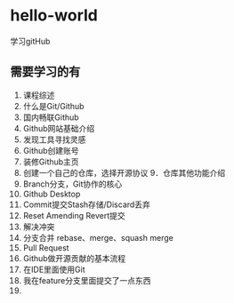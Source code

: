 # hello-world
学习gitHub
## 需要学习的有
1. 课程综述
2. 什么是Git/Github
3. 国内畅联Github
4. Github网站基础介绍
5. 发现工具寻找灵感
6. Github创建账号
7. 装修Github主页
8. 创建一个自己的仓库，选择开源协议
9．仓库其他功能介绍
10. Branch分支，Git协作的核心
11. Github Desktop
12. Commit提交Stash存储/Discard丢弃
13. Reset Amending Revert提交
14. 解决冲突
15. 分支合并 rebase、merge、squash merge
16.  Pull Request
17. Github做开源贡献的基本流程
18. 在IDE里面使用Git
19. 我在feature分支里面提交了一点东西
20. 
